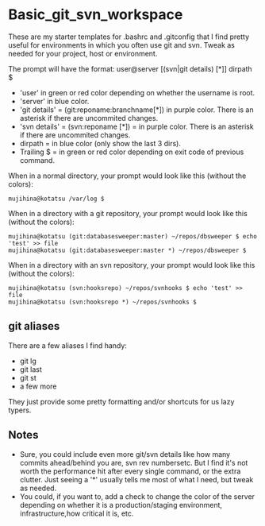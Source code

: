 # Basic_git_svn_workspace

These are my starter templates for .bashrc and .gitconfig that I find pretty useful for environments in which you often use git and svn.
Tweak as needed for your project, host or environment.

The prompt will have the format:
user@server [(svn|git details) [*]] dirpath $

- 'user' in green or red color depending on whether the username is root.
- 'server' in blue color.
- 'git details' = (git:reponame:branchname[*]) in purple color. There is an asterisk if there are uncommited changes.
- 'svn details' = (svn:reponame [*]) = in purple color. There is an asterisk if there are uncommited changes.
- dirpath = in blue color (only show the last 3 dirs).
- Trailing $ = in green or red color depending on exit code of previous command. 




When in a normal directory, your prompt would look like this (without the colors):

```
mujihina@kotatsu /var/log $
```


When in a directory with a git repository, your prompt would look like this (without the colors):
```
mujihina@kotatsu (git:databasesweeper:master) ~/repos/dbsweeper $ echo 'test' >> file
mujihina@kotatsu (git:databasesweeper:master *) ~/repos/dbsweeper $
```


When in a directory with an svn repository, your prompt would look like this (without the colors):
```
mujihina@kotatsu (svn:hooksrepo) ~/repos/svnhooks $ echo 'test' >> file
mujihina@kotatsu (svn:hooksrepo *) ~/repos/svnhooks $
```

## git aliases
There are a few aliases I find handy:
- git lg
- git last
- git st
- a few more

They just provide some pretty formatting and/or shortcuts for us lazy typers.

## Notes
- Sure, you could include even more git/svn details like how many commits ahead/behind you are, svn rev numbersetc. But I find it's not worth the performance hit after every single command, or the extra clutter. Just seeing a '*' usually tells me most of what I need, but tweak as needed.
- You could, if you want to, add a check to change the color of the server depending on whether it is a production/staging environment, infrastructure,how critical it is, etc.

